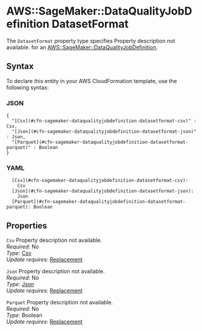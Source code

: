 # AWS::SageMaker::DataQualityJobDefinition DatasetFormat<a name="aws-properties-sagemaker-dataqualityjobdefinition-datasetformat"></a>

<a name="aws-properties-sagemaker-dataqualityjobdefinition-datasetformat-description"></a>The `DatasetFormat` property type specifies Property description not available\. for an [AWS::SageMaker::DataQualityJobDefinition](aws-resource-sagemaker-dataqualityjobdefinition.md)\.

## Syntax<a name="aws-properties-sagemaker-dataqualityjobdefinition-datasetformat-syntax"></a>

To declare this entity in your AWS CloudFormation template, use the following syntax:

### JSON<a name="aws-properties-sagemaker-dataqualityjobdefinition-datasetformat-syntax.json"></a>

```
{
  "[Csv](#cfn-sagemaker-dataqualityjobdefinition-datasetformat-csv)" : Csv,
  "[Json](#cfn-sagemaker-dataqualityjobdefinition-datasetformat-json)" : Json,
  "[Parquet](#cfn-sagemaker-dataqualityjobdefinition-datasetformat-parquet)" : Boolean
}
```

### YAML<a name="aws-properties-sagemaker-dataqualityjobdefinition-datasetformat-syntax.yaml"></a>

```
  [Csv](#cfn-sagemaker-dataqualityjobdefinition-datasetformat-csv):
    Csv
  [Json](#cfn-sagemaker-dataqualityjobdefinition-datasetformat-json):
    Json
  [Parquet](#cfn-sagemaker-dataqualityjobdefinition-datasetformat-parquet): Boolean
```

## Properties<a name="aws-properties-sagemaker-dataqualityjobdefinition-datasetformat-properties"></a>

`Csv` <a name="cfn-sagemaker-dataqualityjobdefinition-datasetformat-csv"></a>
Property description not available\.  
_Required_: No  
_Type_: [Csv](aws-properties-sagemaker-dataqualityjobdefinition-csv.md)  
_Update requires_: [Replacement](https://docs.aws.amazon.com/AWSCloudFormation/latest/UserGuide/using-cfn-updating-stacks-update-behaviors.html#update-replacement)

`Json` <a name="cfn-sagemaker-dataqualityjobdefinition-datasetformat-json"></a>
Property description not available\.  
_Required_: No  
_Type_: [Json](aws-properties-sagemaker-dataqualityjobdefinition-json.md)  
_Update requires_: [Replacement](https://docs.aws.amazon.com/AWSCloudFormation/latest/UserGuide/using-cfn-updating-stacks-update-behaviors.html#update-replacement)

`Parquet` <a name="cfn-sagemaker-dataqualityjobdefinition-datasetformat-parquet"></a>
Property description not available\.  
_Required_: No  
_Type_: Boolean  
_Update requires_: [Replacement](https://docs.aws.amazon.com/AWSCloudFormation/latest/UserGuide/using-cfn-updating-stacks-update-behaviors.html#update-replacement)
